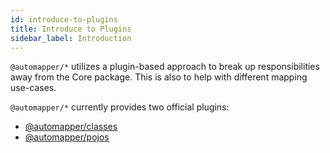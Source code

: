 ```yaml
---
id: introduce-to-plugins
title: Introduce to Plugins
sidebar_label: Introduction
---
```


`@automapper/*` utilizes a plugin-based approach to break up responsibilities away from the Core package. This is also to help with different mapping use-cases.

`@automapper/*` currently provides two official plugins:

- [@automapper/classes](introduce-to-classes)
- [@automapper/pojos](introduce-to-pojos)
